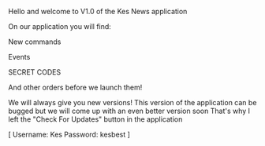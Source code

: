 Hello and welcome to V1.0 of the Kes News application

On our application you will find:

New commands

Events

SECRET CODES

And other orders before we launch them!

We will always give you new versions!
This version of the application can be bugged but we will come up with an even better version soon
That's why I left the "Check For Updates" button in the application

[
  Username: Kes
Password: kesbest
  ]
